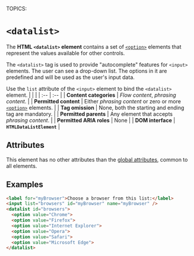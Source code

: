 TOPICS: <datalist>

# `<datalist>`

The **HTML `<datalist>` element** contains a set of [`<option>`](/en/webfrontend/<option>) elements
that represent the values available for other controls.

The `<datalist>` tag is used to provide "autocomplete" features for `<input>` elements. The user can
see a drop-down list. The options in it are predefined and will be used as the user's input data.

Use the `list` attribute of the `<input>` element to bind the `<datalist>` element.
|  |  |
| :-- | :-- |
| **Content categories** | *Flow content*, *phrasing content*. |
| **Permitted content** | Either *phrasing content* or zero or more [`<option>`](/en/webfrontend/<option>) elements. |
| **Tag omission** | None, both the starting and ending tag are mandatory. |
| **Permitted parents** | Any element that accepts *phrasing content*. |
| **Permitted ARIA roles** | None |
| **DOM interface** | **`HTMLDataListElement`** |

## Attributes

This element has no other attributes than the [global attributes](/en/webfrontend/HTML_Global_Attributes),
common to all elements.

## Examples

```html
<label for="myBrowser">Choose a browser from this list:</label>
<input list="browsers" id="myBrowser" name="myBrowser" />
<datalist id="browsers">
  <option value="Chrome">
  <option value="Firefox">
  <option value="Internet Explorer">
  <option value="Opera">
  <option value="Safari">
  <option value="Microsoft Edge">
</datalist>
```
